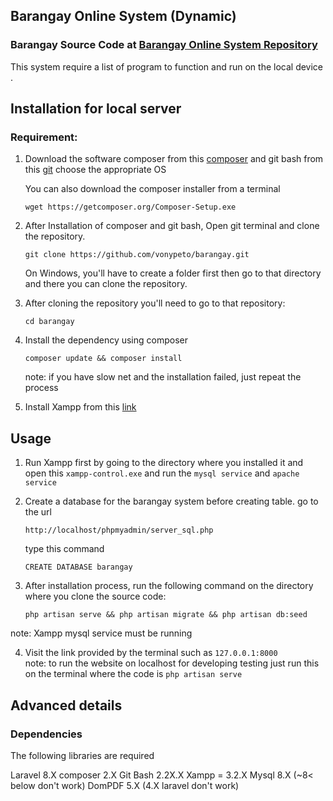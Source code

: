 ## Barangay Online System (Dynamic)

### Barangay Source Code at  [Barangay Online System Repository](https://github.com/vonypeto/barangay)
 
This system require a list of program to function and run on the local device
.

## Installation for local server

### Requirement:

1. Download the software composer from this [composer](https://getcomposer.org/download/) and git bash from this [git](https://git-scm.com/downloads) choose the appropriate OS

    You can also download the composer installer from a terminal

    ```
    wget https://getcomposer.org/Composer-Setup.exe
    ```

2. After Installation of composer and git bash, Open git terminal and clone the repository.

    ```
    git clone https://github.com/vonypeto/barangay.git
    ```

    On Windows, you'll have to create a folder first then go to that directory and there you can clone the repository.

3. After cloning the repository you'll need to go to that repository:
    ```
    cd barangay
    ```	
4. Install the dependency using composer
    ```
    composer update && composer install
    ```
    note: if you have slow net and the installation failed, just repeat the process
5. Install Xampp from this [link](https://www.apachefriends.org/index.html) 
 

## Usage

1. Run Xampp first by going to the directory where you installed it and open this `xampp-control.exe` and run the `mysql service` and `apache service`

2. Create a database for the barangay system before creating table.
    go to the url

    ```
    http://localhost/phpmyadmin/server_sql.php
    ```	
    type this command
    ```
    CREATE DATABASE barangay
    ```	

3. After installation process, run the following command on the directory where you clone the source code:

    ```
    php artisan serve && php artisan migrate && php artisan db:seed
    ```	
note: Xampp mysql service must be running 

4. Visit the link provided by the terminal such as `127.0.0.1:8000`  
note: to run the website on localhost for developing testing just run this on the terminal where the code is `php artisan serve`

## Advanced details

### Dependencies

The following libraries are required

   Laravel 8.X
   composer 2.X 
   Git Bash 2.2X.X 
   Xampp = 3.2.X
   Mysql 8.X (~8< below don't work)
   DomPDF 5.X (4.X laravel don't work)
  

